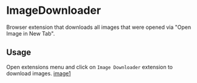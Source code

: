# ImageDownloader
Browser extension that downloads all images that were opened via "Open Image in New Tab".

## Usage
Open extensions menu and click on `Image Downloader` extension to download images. 
[image1](./_/screenshot1.png)
